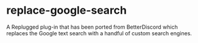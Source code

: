 # replace-google-search
A Replugged plug-in that has been ported from BetterDiscord which replaces the Google text search with a handful of custom search engines.
